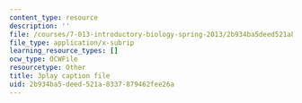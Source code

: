 ```yaml
---
content_type: resource
description: ''
file: /courses/7-013-introductory-biology-spring-2013/2b934ba5deed521a8337879462fee26a_b_lgH_ZnCmg.vtt
file_type: application/x-subrip
learning_resource_types: []
ocw_type: OCWFile
resourcetype: Other
title: 3play caption file
uid: 2b934ba5-deed-521a-8337-879462fee26a
---
```

